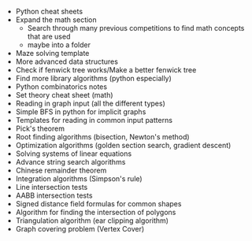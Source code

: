 - Python cheat sheets
- Expand the math section
	- Search through many previous competitions to find math concepts that are used
	- maybe into a folder
- Maze solving template
- More advanced data structures
- Check if fenwick tree works/Make a better fenwick tree
- Find more library algorithms (python especially)
- Python combinatorics notes
- Set theory cheat sheet (math)
- Reading in graph input (all the different types)
- Simple BFS in python for implicit graphs
- Templates for reading in common input patterns
- Pick's theorem
- Root finding algorithms (bisection, Newton's method)
- Optimization algorithms (golden section search, gradient descent)
- Solving systems of linear equations
- Advance string search algorithms
- Chinese remainder theorem
- Integration algorithms (Simpson's rule)
- Line intersection tests
- AABB intersection tests
- Signed distance field formulas for common shapes
- Algorithm for finding the intersection of polygons
- Triangulation algorithm (ear clipping algorithm)
- Graph covering problem (Vertex Cover)
